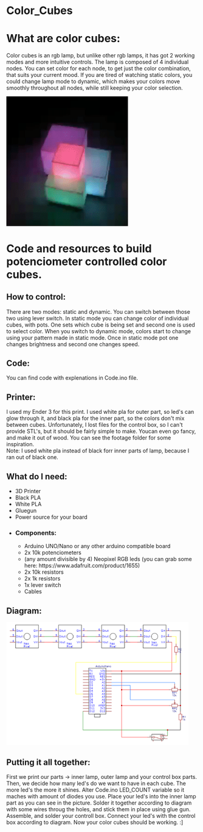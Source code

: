 # Color_Cubes
  <h1>What are color cubes:</h1>
   <p>Color cubes is an rgb lamp, but unlike other rgb lamps, it has got 2 working modes and more intuitive controls. The lamp is composed of 4 individual nodes. You can set   color for each node, to get just the color combination, that suits your current mood. If you are tired of watching static colors, you could change lamp mode to dynamic, which makes your colors move smoothly throughout all nodes, while still keeping your color selection.</p>
  <img src="https://github.com/TedRomato/Color_Cubes/blob/main/Footage/color_cubes_dar_cropped2.gif" width="320px">
  <h1>Code and resources to build potenciometer controlled color cubes.</h1>
  <h2>How to control:</h2>
  <p>There are two modes: static and dynamic. You can switch between those two using lever switch. In static mode you can change color of individual cubes, with pots. One sets   which cube is being set and second one is used to select color. When you switch to dynamic mode, colors start to change using your pattern made in static mode. Once in  static mode pot one changes brightness and second one changes speed.</p>
  <h2>Code:</h2>
  <p>You can find code with explenations in Code.ino file.</p>
  <h2>Printer:</h2>
  <p>I used my Ender 3 for this print. I used white pla for outer part, so led's can glow through it, and black pla for the inner part, so the colors don't mix between cubes.
Unfortunately, I lost files for the control box, so I can't provide STL's, but it should be fairly simple to make. Youcan even go fancy, and make it out of wood. You can
see the footage folder for some inspiration. <br>Note: I used white pla instead of black forr inner parts of lamp, because I ran out of black one.</p>
  <h2>What do I need:</h2>
  <ul>
    <li>3D Printer</li>
    <li>Black PLA</li>
    <li>White PLA</li>
    <li>Gluegun</li>
    <li>Power source for your board</li>
    <li>
      <h3>Components:</h3>
      <ul>
        <li>Arduino UNO/Nano or any other arduino compatible board</li>
        <li>2x 10k potenciometers</li>
        <li>(any amount divisible by 4) Neopixel RGB leds (you can grab some here: https://www.adafruit.com/product/1655)</li>
        <li>2x 10k resistors</li>
        <li>2x 1k resistors</li>
        <li>1x lever switch</li>
        <li>Cables</li>
      </ul>
    </li>
  </ul>
  <h2>Diagram:</h2>
  <img src="https://github.com/TedRomato/Color_Cubes/blob/main/Schematic_Cubes_2021-03-30.png" width="480px">
  <h2>Putting it all together:</h2>
  <p>First we print our parts -> inner lamp, outer lamp and your control box parts. Then, we decide how many led's do we want to have in each cube. The more led's the more it shines.
Alter Code.ino LED_COUNT variable so it maches with amount of diodes you use.
Place your led's into the inner lamp part as you can see in the picture. Solder it together according to diagram with some wires throug the holes, and stick them in place using glue gun. Assemble, and solder your controll box. Connect your led's with the control box according to diagram. Now your color cubes should be working. :]</p>
